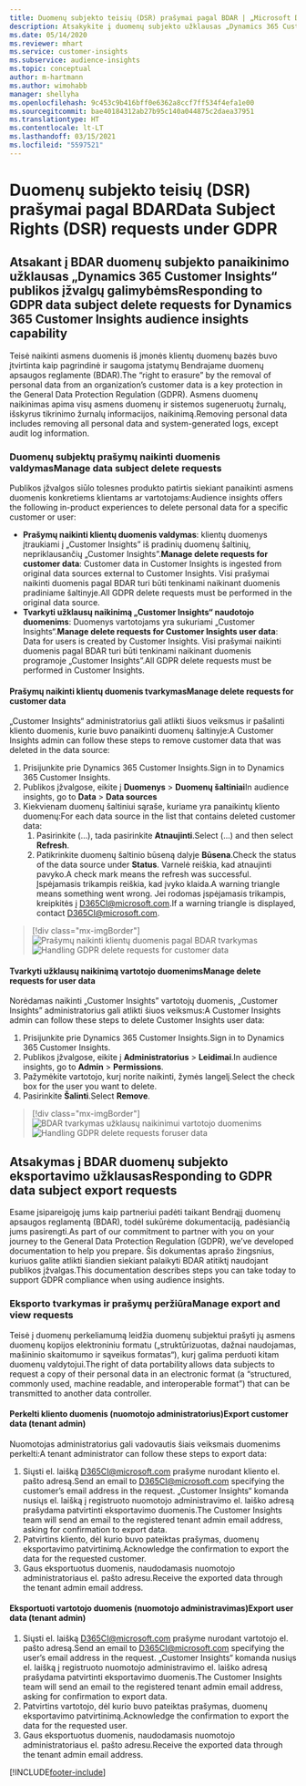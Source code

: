 ```yaml
---
title: Duomenų subjekto teisių (DSR) prašymai pagal BDAR | „Microsoft Docs”
description: Atsakykite į duomenų subjekto užklausas „Dynamics 365 Customer Insights“ publikos įžvalgų galimybėms.
ms.date: 05/14/2020
ms.reviewer: mhart
ms.service: customer-insights
ms.subservice: audience-insights
ms.topic: conceptual
author: m-hartmann
ms.author: wimohabb
manager: shellyha
ms.openlocfilehash: 9c453c9b416bff0e6362a8ccf7ff534f4efa1e00
ms.sourcegitcommit: bae40184312ab27b95c140a044875c2daea37951
ms.translationtype: HT
ms.contentlocale: lt-LT
ms.lasthandoff: 03/15/2021
ms.locfileid: "5597521"
---
```

# <a name="data-subject-rights-dsr-requests-under-gdpr"></a><span data-ttu-id="cc4ed-103">Duomenų subjekto teisių (DSR) prašymai pagal BDAR</span><span class="sxs-lookup"><span data-stu-id="cc4ed-103">Data Subject Rights (DSR) requests under GDPR</span></span>

## <a name="responding-to-gdpr-data-subject-delete-requests-for-dynamics-365-customer-insights-audience-insights-capability"></a><span data-ttu-id="cc4ed-104">Atsakant į BDAR duomenų subjekto panaikinimo užklausas „Dynamics 365 Customer Insights“ publikos įžvalgų galimybėms</span><span class="sxs-lookup"><span data-stu-id="cc4ed-104">Responding to GDPR data subject delete requests for Dynamics 365 Customer Insights audience insights capability</span></span>

<span data-ttu-id="cc4ed-105">Teisė naikinti asmens duomenis iš įmonės klientų duomenų bazės buvo įtvirtinta kaip pagrindinė ir saugoma įstatymų Bendrajame duomenų apsaugos reglamente (BDAR).</span><span class="sxs-lookup"><span data-stu-id="cc4ed-105">The “right to erasure” by the removal of personal data from an organization’s customer data is a key protection in the General Data Protection Regulation (GDPR).</span></span> <span data-ttu-id="cc4ed-106">Asmens duomenų naikinimas apima visų asmens duomenų ir sistemos sugeneruotų žurnalų, išskyrus tikrinimo žurnalų informacijos, naikinimą.</span><span class="sxs-lookup"><span data-stu-id="cc4ed-106">Removing personal data includes removing all personal data and system-generated logs, except audit log information.</span></span>

### <a name="manage-data-subject-delete-requests"></a><span data-ttu-id="cc4ed-107">Duomenų subjektų prašymų naikinti duomenis valdymas</span><span class="sxs-lookup"><span data-stu-id="cc4ed-107">Manage data subject delete requests</span></span>

<span data-ttu-id="cc4ed-108">Publikos įžvalgos siūlo tolesnes produkto patirtis siekiant panaikinti asmens duomenis konkretiems klientams ar vartotojams:</span><span class="sxs-lookup"><span data-stu-id="cc4ed-108">Audience insights offers the following in-product experiences to delete personal data for a specific customer or user:</span></span>

- <span data-ttu-id="cc4ed-109">**Prašymų naikinti klientų duomenis valdymas**: klientų duomenys įtraukiami į „Customer Insights” iš pradinių duomenų šaltinių, nepriklausančių „Customer Insights”.</span><span class="sxs-lookup"><span data-stu-id="cc4ed-109">**Manage delete requests for customer data**: Customer data in Customer Insights is ingested from original data sources external to Customer Insights.</span></span> <span data-ttu-id="cc4ed-110">Visi prašymai naikinti duomenis pagal BDAR turi būti tenkinami naikinant duomenis pradiniame šaltinyje.</span><span class="sxs-lookup"><span data-stu-id="cc4ed-110">All GDPR delete requests must be performed in the original data source.</span></span>
- <span data-ttu-id="cc4ed-111">**Tvarkyti užklausų naikinimą „Customer Insights“ naudotojo duomenims**: Duomenys vartotojams yra sukuriami „Customer Insights“.</span><span class="sxs-lookup"><span data-stu-id="cc4ed-111">**Manage delete requests for Customer Insights user data**: Data for users is created by Customer Insights.</span></span> <span data-ttu-id="cc4ed-112">Visi prašymai naikinti duomenis pagal BDAR turi būti tenkinami naikinant duomenis programoje „Customer Insights”.</span><span class="sxs-lookup"><span data-stu-id="cc4ed-112">All GDPR delete requests must be performed in Customer Insights.</span></span>

#### <a name="manage-delete-requests-for-customer-data"></a><span data-ttu-id="cc4ed-113">Prašymų naikinti klientų duomenis tvarkymas</span><span class="sxs-lookup"><span data-stu-id="cc4ed-113">Manage delete requests for customer data</span></span>

<span data-ttu-id="cc4ed-114">„Customer Insights“ administratorius gali atlikti šiuos veiksmus ir pašalinti kliento duomenis, kurie buvo panaikinti duomenų šaltinyje:</span><span class="sxs-lookup"><span data-stu-id="cc4ed-114">A Customer Insights admin can follow these steps to remove customer data that was deleted in the data source:</span></span>

1. <span data-ttu-id="cc4ed-115">Prisijunkite prie Dynamics 365 Customer Insights.</span><span class="sxs-lookup"><span data-stu-id="cc4ed-115">Sign in to Dynamics 365 Customer Insights.</span></span>
2. <span data-ttu-id="cc4ed-116">Publikos įžvalgose, eikite į **Duomenys** > **Duomenų šaltiniai**</span><span class="sxs-lookup"><span data-stu-id="cc4ed-116">In audience insights, go to **Data** > **Data sources**</span></span>
3. <span data-ttu-id="cc4ed-117">Kiekvienam duomenų šaltiniui sąraše, kuriame yra panaikintų kliento duomenų:</span><span class="sxs-lookup"><span data-stu-id="cc4ed-117">For each data source in the list that contains deleted customer data:</span></span>
   1. <span data-ttu-id="cc4ed-118">Pasirinkite (...), tada pasirinkite **Atnaujinti**.</span><span class="sxs-lookup"><span data-stu-id="cc4ed-118">Select (...) and then select **Refresh**.</span></span>
   2. <span data-ttu-id="cc4ed-119">Patikrinkite duomenų šaltinio būseną dalyje **Būsena**.</span><span class="sxs-lookup"><span data-stu-id="cc4ed-119">Check the status of the data source under **Status**.</span></span> <span data-ttu-id="cc4ed-120">Varnelė reiškia, kad atnaujinti pavyko.</span><span class="sxs-lookup"><span data-stu-id="cc4ed-120">A check mark means the refresh was successful.</span></span> <span data-ttu-id="cc4ed-121">Įspėjamasis trikampis reiškia, kad įvyko klaida.</span><span class="sxs-lookup"><span data-stu-id="cc4ed-121">A warning triangle means something went wrong.</span></span> <span data-ttu-id="cc4ed-122">Jei rodomas įspėjamasis trikampis, kreipkitės į D365CI@microsoft.com.</span><span class="sxs-lookup"><span data-stu-id="cc4ed-122">If a warning triangle is displayed, contact D365CI@microsoft.com.</span></span>

> [!div class="mx-imgBorder"]
> <span data-ttu-id="cc4ed-123">![Prašymų naikinti klientų duomenis pagal BDAR tvarkymas](media/gdpr-data-sources.png "Prašymų naikinti klientų duomenis pagal BDAR tvarkymas")</span><span class="sxs-lookup"><span data-stu-id="cc4ed-123">![Handling GDPR delete requests for customer data](media/gdpr-data-sources.png "Handling GDPR delete requests for customer data")</span></span>

#### <a name="manage-delete-requests-for-user-data"></a><span data-ttu-id="cc4ed-124">Tvarkyti užklausų naikinimą vartotojo duomenims</span><span class="sxs-lookup"><span data-stu-id="cc4ed-124">Manage delete requests for user data</span></span>

<span data-ttu-id="cc4ed-125">Norėdamas naikinti „Customer Insights” vartotojų duomenis, „Customer Insights” administratorius gali atlikti šiuos veiksmus:</span><span class="sxs-lookup"><span data-stu-id="cc4ed-125">A Customer Insights admin can follow these steps to delete Customer Insights user data:</span></span>

1. <span data-ttu-id="cc4ed-126">Prisijunkite prie Dynamics 365 Customer Insights.</span><span class="sxs-lookup"><span data-stu-id="cc4ed-126">Sign in to Dynamics 365 Customer Insights.</span></span>
2. <span data-ttu-id="cc4ed-127">Publikos įžvalgose, eikite į **Administratorius** > **Leidimai**.</span><span class="sxs-lookup"><span data-stu-id="cc4ed-127">In audience insights, go to **Admin** > **Permissions**.</span></span>
3. <span data-ttu-id="cc4ed-128">Pažymėkite vartotojo, kurį norite naikinti, žymės langelį.</span><span class="sxs-lookup"><span data-stu-id="cc4ed-128">Select the check box for the user you want to delete.</span></span>
4. <span data-ttu-id="cc4ed-129">Pasirinkite **Šalinti**.</span><span class="sxs-lookup"><span data-stu-id="cc4ed-129">Select **Remove**.</span></span>

> [!div class="mx-imgBorder"]
> <span data-ttu-id="cc4ed-130">![BDAR tvarkymas užklausų naikinimui vartotojo duomenims](media/gdpr-permissions.png "BDAR naikinimo užklausų tvarkymas vartotojo duomenims")</span><span class="sxs-lookup"><span data-stu-id="cc4ed-130">![Handling GDPR delete requests foruser data](media/gdpr-permissions.png "Handling GDPR delete requests for user data")</span></span>

## <a name="responding-to-gdpr-data-subject-export-requests"></a><span data-ttu-id="cc4ed-131">Atsakymas į BDAR duomenų subjekto eksportavimo užklausas</span><span class="sxs-lookup"><span data-stu-id="cc4ed-131">Responding to GDPR data subject export requests</span></span>

<span data-ttu-id="cc4ed-132">Esame įsipareigoję jums kaip partneriui padėti taikant Bendrąjį duomenų apsaugos reglamentą (BDAR), todėl sukūrėme dokumentaciją, padėsiančią jums pasirengti.</span><span class="sxs-lookup"><span data-stu-id="cc4ed-132">As part of our commitment to partner with you on your journey to the General Data Protection Regulation (GDPR), we’ve developed documentation to help you prepare.</span></span> <span data-ttu-id="cc4ed-133">Šis dokumentas aprašo žingsnius, kuriuos galite atlikti šiandien siekiant palaikyti BDAR atitiktį naudojant publikos įžvalgas.</span><span class="sxs-lookup"><span data-stu-id="cc4ed-133">This documentation describes steps you can take today to support GDPR compliance when using audience insights.</span></span>

### <a name="manage-export-and-view-requests"></a><span data-ttu-id="cc4ed-134">Eksporto tvarkymas ir prašymų peržiūra</span><span class="sxs-lookup"><span data-stu-id="cc4ed-134">Manage export and view requests</span></span>

<span data-ttu-id="cc4ed-135">Teisė į duomenų perkeliamumą leidžia duomenų subjektui prašyti jų asmens duomenų kopijos elektroniniu formatu („struktūrizuotas, dažnai naudojamas, mašininio skaitomumo ir sąveikus formatas“), kurį galima perduoti kitam duomenų valdytojui.</span><span class="sxs-lookup"><span data-stu-id="cc4ed-135">The right of data portability allows data subjects to request a copy of their personal data in an electronic format (a “structured, commonly used, machine readable, and interoperable format”) that can be transmitted to another data controller.</span></span>

#### <a name="export-customer-data-tenant-admin"></a><span data-ttu-id="cc4ed-136">Perkelti kliento duomenis (nuomotojo administratorius)</span><span class="sxs-lookup"><span data-stu-id="cc4ed-136">Export customer data (tenant admin)</span></span>

<span data-ttu-id="cc4ed-137">Nuomotojas administratorius gali vadovautis šiais veiksmais duomenims perkelti:</span><span class="sxs-lookup"><span data-stu-id="cc4ed-137">A tenant administrator can follow these steps to export data:</span></span>

1. <span data-ttu-id="cc4ed-138">Siųsti el. laišką D365CI@microsoft.com prašyme nurodant kliento el. pašto adresą.</span><span class="sxs-lookup"><span data-stu-id="cc4ed-138">Send an email to D365CI@microsoft.com specifying the customer’s email address in the request.</span></span> <span data-ttu-id="cc4ed-139">„Customer Insights“ komanda nusiųs el. laišką į registruoto nuomotojo administravimo el. laiško adresą prašydama patvirtinti eksportavimo duomenis.</span><span class="sxs-lookup"><span data-stu-id="cc4ed-139">The Customer Insights team will send an email to the registered tenant admin email address, asking for confirmation to export data.</span></span>
2. <span data-ttu-id="cc4ed-140">Patvirtins kliento, dėl kurio buvo pateiktas prašymas, duomenų eksportavimo patvirtinimą.</span><span class="sxs-lookup"><span data-stu-id="cc4ed-140">Acknowledge the confirmation to export the data for the requested customer.</span></span>
3. <span data-ttu-id="cc4ed-141">Gaus eksportuotus duomenis, naudodamasis nuomotojo administratoriaus el. pašto adresu.</span><span class="sxs-lookup"><span data-stu-id="cc4ed-141">Receive the exported data through the tenant admin email address.</span></span>

#### <a name="export-user-data-tenant-admin"></a><span data-ttu-id="cc4ed-142">Eksportuoti vartotojo duomenis (nuomotojo administravimas)</span><span class="sxs-lookup"><span data-stu-id="cc4ed-142">Export user data (tenant admin)</span></span>

1. <span data-ttu-id="cc4ed-143">Siųsti el. laišką D365CI@microsoft.com prašyme nurodant vartotojo el. pašto adresą.</span><span class="sxs-lookup"><span data-stu-id="cc4ed-143">Send an email to D365CI@microsoft.com specifying the user’s email address in the request.</span></span> <span data-ttu-id="cc4ed-144">„Customer Insights“ komanda nusiųs el. laišką į registruoto nuomotojo administravimo el. laiško adresą prašydama patvirtinti eksportavimo duomenis.</span><span class="sxs-lookup"><span data-stu-id="cc4ed-144">The Customer Insights team will send an email to the registered tenant admin email address, asking for confirmation to export data.</span></span>
2. <span data-ttu-id="cc4ed-145">Patvirtins vartotojo, dėl kurio buvo pateiktas prašymas, duomenų eksportavimo patvirtinimą.</span><span class="sxs-lookup"><span data-stu-id="cc4ed-145">Acknowledge the confirmation to export the data for the requested user.</span></span>
3. <span data-ttu-id="cc4ed-146">Gaus eksportuotus duomenis, naudodamasis nuomotojo administratoriaus el. pašto adresu.</span><span class="sxs-lookup"><span data-stu-id="cc4ed-146">Receive the exported data through the tenant admin email address.</span></span>


[!INCLUDE[footer-include](../includes/footer-banner.md)]